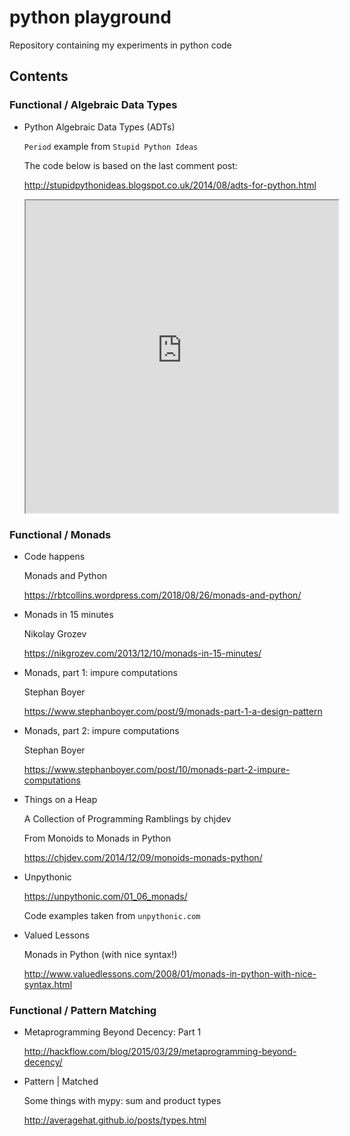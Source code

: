 # python playground

Repository containing my experiments in python code

## Contents

### Functional / Algebraic Data Types

* Python Algebraic Data Types (ADTs)

    `Period` example from `Stupid Python Ideas`

    The code below is based on the last comment post:

    http://stupidpythonideas.blogspot.co.uk/2014/08/adts-for-python.html

    <iframe src="https://stupidpythonideas.blogspot.co.uk/2014/08/adts-for-python.html" height="500" width="500"></iframe>


### Functional / Monads

* Code happens

    Monads and Python

    https://rbtcollins.wordpress.com/2018/08/26/monads-and-python/

* Monads in 15 minutes

    Nikolay Grozev

    https://nikgrozev.com/2013/12/10/monads-in-15-minutes/

* Monads, part 1: impure computations

    Stephan Boyer

    https://www.stephanboyer.com/post/9/monads-part-1-a-design-pattern

* Monads, part 2: impure computations

    Stephan Boyer

    https://www.stephanboyer.com/post/10/monads-part-2-impure-computations

* Things on a Heap

    A Collection of Programming Ramblings by chjdev

    From Monoids to Monads in Python

    https://chjdev.com/2014/12/09/monoids-monads-python/

* Unpythonic

    https://unpythonic.com/01_06_monads/

    Code examples taken from `unpythonic.com`

* Valued Lessons

    Monads in Python (with nice syntax!)

    http://www.valuedlessons.com/2008/01/monads-in-python-with-nice-syntax.html

### Functional / Pattern Matching

* Metaprogramming Beyond Decency: Part 1

    http://hackflow.com/blog/2015/03/29/metaprogramming-beyond-decency/

* Pattern | Matched

    Some things with mypy: sum and product types

    http://averagehat.github.io/posts/types.html
